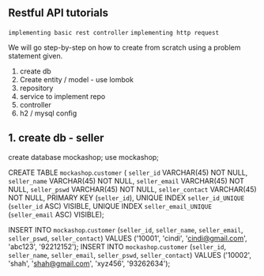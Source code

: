 ## Restful API tutorials

  `implementing basic rest controller`
  `implementing http request`

We will go step-by-step on how to create from scratch using a problem statement given.

  1. create db
  2. Create entity / model - use lombok
  3. repository
  4. service to implement repo
  5. controller
  6. h2 / mysql config
  

## 1. create db - seller

create database mockashop;
use mockashop;

CREATE TABLE `mockashop`.`customer` (
  `seller_id` VARCHAR(45) NOT NULL,
  `seller_name` VARCHAR(45) NOT NULL,
  `seller_email` VARCHAR(45) NOT NULL,
  `seller_pswd` VARCHAR(45) NOT NULL,
  `seller_contact` VARCHAR(45) NOT NULL,
  PRIMARY KEY (`seller_id`),
  UNIQUE INDEX `seller_id_UNIQUE` (`seller_id` ASC) VISIBLE,
  UNIQUE INDEX `seller_email_UNIQUE` (`seller_email` ASC) VISIBLE);

INSERT INTO `mockashop`.`customer` (`seller_id`, `seller_name`, `seller_email`, `seller_pswd`, `seller_contact`) VALUES ('10001', 'cindi', 'cindi@gmail.com', 'abc123', '92212152');
INSERT INTO `mockashop`.`customer` (`seller_id`, `seller_name`, `seller_email`, `seller_pswd`, `seller_contact`) VALUES ('10002', 'shah', 'shah@gmail.com', 'xyz456', '93262634');